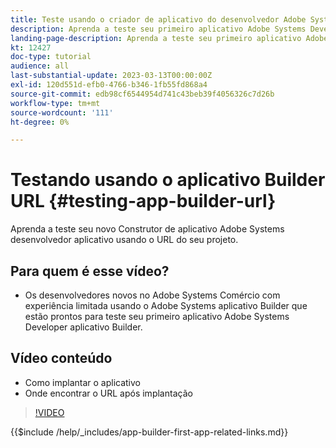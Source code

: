 ```yaml
---
title: Teste usando o criador de aplicativo do desenvolvedor Adobe Systems URL
description: Aprenda a teste seu primeiro aplicativo Adobe Systems Developer aplicativo Builder a partir do URL do Construtor aplicativo fornecido para o seu projeto.
landing-page-description: Aprenda a teste seu primeiro aplicativo Adobe Systems Developer aplicativo Builder a partir do URL fornecido do seu projeto.
kt: 12427
doc-type: tutorial
audience: all
last-substantial-update: 2023-03-13T00:00:00Z
exl-id: 120d551d-efb0-4766-b346-1fb55fd868a4
source-git-commit: edb98cf6544954d741c43beb39f4056326c7d26b
workflow-type: tm+mt
source-wordcount: '111'
ht-degree: 0%

---
```


# Testando usando o aplicativo Builder URL {#testing-app-builder-url}

Aprenda a teste seu novo Construtor de aplicativo Adobe Systems desenvolvedor aplicativo usando o URL do seu projeto.

## Para quem é esse vídeo?

* Os desenvolvedores novos no Adobe Systems Comércio com experiência limitada usando o Adobe Systems aplicativo Builder que estão prontos para teste seu primeiro aplicativo Adobe Systems Developer aplicativo Builder.

## Vídeo conteúdo

* Como implantar o aplicativo
* Onde encontrar o URL após implantação

>[!VIDEO](https://video.tv.adobe.com/v/3416664?quality=12&learn=on)

{{$include /help/_includes/app-builder-first-app-related-links.md}}

